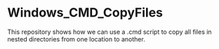 # Windows_CMD_CopyFiles
This repository shows how we can use a .cmd script to copy all files in nested directories from one location to another.
